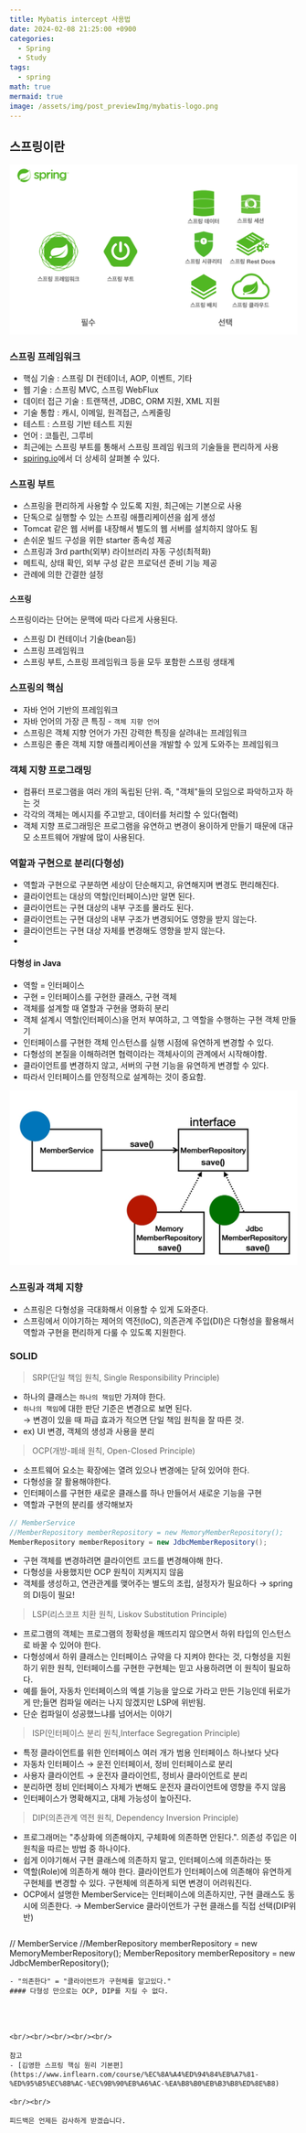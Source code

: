 ```yaml
---
title: Mybatis intercept 사용법
date: 2024-02-08 21:25:00 +0900
categories:
  - Spring
  - Study
tags:
  - spring
math: true
mermaid: true
image: /assets/img/post_previewImg/mybatis-logo.png
---
```


## 스프링이란

![alt](/assets/img/post_img/spring/spring.jpeg)

### 스프링 프레임워크 	
* 핵심 기술 : 스프링 DI 컨테이너, AOP, 이벤트, 기타
* 웹 기술 : 스프링 MVC, 스프링 WebFlux
* 데이터 접근 기술 : 트랜잭션, JDBC, ORM 지원, XML 지원
* 기술 통합 : 캐시, 이메일, 원격접근, 스케줄링
* 테스트 : 스프링 기반 테스트 지원
* 언어 : 코틀린, 그루비
* 최근에는 스프링 부트를 통해서 스프링 프레임 워크의 기술들을 편리하게 사용
* [spiring.io](https://spring.io/)에서 더 상세히 살펴볼 수 있다.


### 스프링 부트
- 스프링을 편리하게 사용할 수 있도록 지원, 최근에는 기본으로 사용
- 단독으로 실행할 수 있는 스프링 애플리케이션을 쉽게 생성
- Tomcat 같은 웹 서버를 내장해서 별도의 웹 서버를 설치하지 않아도 됨
- 손쉬운 빌드 구성을 위한 starter 종속성 제공
- 스프링과 3rd parth(외부) 라이브러리 자동 구성(최적화)
- 메트릭, 상태 확인, 외부 구성 같은 프로덕션 준비 기능 제공
- 관례에 의한 간결한 설정


### `스프링`
스프링이라는 단어는 문맥에 따라 다르게 사용된다.
- 스프링 DI 컨테이너 기술(bean등)
- 스프링 프레임워크
- 스프링 부트, 스프링 프레임워크 등을 모두 포함한 스프링 생태계


### 스프링의 핵심 
- 자바 언어 기반의 프레임워크
- 자바 언어의 가장 큰 특징 - `객체 지향 언어`
- 스프링은 객체 지향 언어가 가진 강력한 특징을 살려내는 프레임워크
- 스프링은 좋은 객체 지향 애플리케이션을 개발할 수 있게 도와주는 프레임워크

### 객체 지향 프로그래밍
- 컴퓨터 프로그램을 여러 개의 독립된 단위. 즉, "객체"들의 모임으로 파악하고자 하는 것
- 각각의 객체는 메시지를 주고받고, 데이터를 처리할 수 있다(협력)
- 객체 지향 프로그래밍은 프로그램을 유연하고 변경이 용이하게 만들기 때문에 대규모 소프트웨어 개발에 많이 사용된다.

### 역할과 구현으로 분리(다형성)
- 역할과 구현으로 구분하면 세상이 단순해지고, 유연해지며 변경도 편리해진다.
- 클라이언트는 대상의 역할(인터페이스)만 알면 된다.
- 클라이언트는 구현 대상의 내부 구조를 몰라도 된다.
- 클라이언트는 구현 대상의 내부 구조가 변경되어도 영향을 받지 않는다.
- 클라이언트는 구현 대상 자체를 변경해도 영향을 받지 않는다.
-

#### 다형성 in Java
- 역할 = 인터페이스
- 구현 = 인터페이스를 구현한 클래스, 구현 객체
- 객체를 설계할 때 열할과 구현을 명화히 분리
- 객체 설계시 역할(인터페이스)을 먼저 부여하고, 그 역할을 수행하는 구현 객체 만들기
- 인터페이스를 구현한 객체 인스턴스를 실행 시점에 유연하게 변경할 수 있다.
- 다형성의 본질을 이해하려면 협력이라는 객체사이의 관계에서 시작해야함.
- 클라이언트를 변경하지 않고, 서버의 구현 기능을 유연하게 변경할 수 있다.
- 따라서 인터페이스를 안정적으로 설계하는 것이 중요함.

![alt](/assets/img/post_img/spring/다형성.jpeg)

### 스프링과 객체 지향
- 스프링은 다형성을 극대화해서 이용할 수 있게 도와준다.
- 스프링에서 이야기하는 제어의 역전(IoC), 의존관계 주입(DI)은 다형성을 활용해서 역할과 구현을 편리하게 다룰 수 있도록 지원한다.

### SOLID
>SRP(단일 책임 원칙, Single Responsibility Principle)
- 하나의 클래스는 `하나의 책임`만 가져야 한다.
- `하나의 책임`에 대한 판단 기준은 변경으로 보면 된다. <br>→ 변경이 있을 때 파급 효과가 적으면 단일 책임 원칙을 잘 따른 것.
- ex) UI 변경, 객체의 생성과 사용을 분리

>OCP(개방-폐쇄 원칙, Open-Closed Principle)
- 소프트웨어 요소는 확장에는 열려 있으나 변경에는 닫혀 있어야 한다.
- 다형성을 잘 활용해야한다.
- 인터페이스를 구현한 새로운 클래스를 하나 만들어서 새로운 기능을 구현
- 역할과 구현의 분리를 생각해보자
```java
// MemberService
//MemberRepository memberRepository = new MemoryMemberRepository();
MemberRepository memberRepository = new JdbcMemberRepository();
```
- 구현 객체를 변경하려면 클라이언트 코드를 변경해야해 한다.
- 다형성을 사용했지만 OCP 원칙이 지켜지지 않음  
- 객체를 생성하고, 연관관계를 맺어주는 별도의 조립, 설정자가 필요하다
	  → spring의 DI등이 필요!

> LSP(리스코프 치환 원칙, Liskov Substitution Principle)
- 프로그램의 객체는 프로그램의 정확성을 깨뜨리지 않으면서 하위 타입의 인스턴스로 바꿀 수 있어야 한다.
- 다형성에서 하위 클래스는 인터페이스 규약을 다 지켜야 한다는 것, 다형성을 지원하기 위한 원칙, 인터페이스를 구현한 구현체는 믿고 사용하려면 이 원칙이 필요하다.
- 예를 들어, 자동차 인터페이스의 엑셀 기능을 앞으로 가라고 만든 기능인데 뒤로가게 만;들면 컴파일 에러는 나지 않겠지만 LSP에 위반됨.
- 단순 컴파일이 성공했느냐를 넘어서는 이야기

> ISP(인터페이스 분리 원칙,Interface Segregation Principle)
- 특정 클라이언트를 위한 인터페이스 여러 개가 범용 인터페이스 하나보다 낫다
- 자동차 인터페이스 → 운전 인터페이서, 정비 인터페이스로 분리
- 사용자 클라이언트 → 운전자 클라이언트, 정비사 클라이언트로 분리
- 분리하면 정비 인터페이스 자체가 변해도 운전자 클라이언트에 영향을 주지 않음
- 인터페이스가 명확해지고, 대체 가능성이 높아진다.

> DIP(의존관계 역전 원칙, Dependency Inversion Principle)
- 프로그래머는 "추상화에 의존해야지, 구체화에 의존하면 안된다.". 의존성 주입은 이 원칙을 따르는 방법 중 하나이다.
- 쉽게 이야기해서 구현 클래스에 의존하지 말고, 인터페이스에 의존하라는 뜻
- 역할(Role)에 의존하게 해야 한다. 클라이언트가 인터페이스에 의존해야 유연하게 구현체를 변경할 수 있다. 구현체에 의존하게 되면 변경이 어려워진다.
- OCP에서 설명한 MemberService는 인터페이스에 의존하지만, 구현 클래스도 동시에 의존한다. → MemberService 클라이언트가 구현 클래스를 직접 선택(DIP위반)
	```java
// MemberService
//MemberRepository memberRepository = new MemoryMemberRepository();
MemberRepository memberRepository = new JdbcMemberRepository();
```
- "의존한다" = "클라이언트가 구현체를 알고있다."
#### 다형성 만으로는 OCP, DIP를 지킬 수 없다.




<br/><br/><br/><br/><br/>

참고
- [김영한 스프링 핵심 원리 기본편](https://www.inflearn.com/course/%EC%8A%A4%ED%94%84%EB%A7%81-%ED%95%B5%EC%8B%AC-%EC%9B%90%EB%A6%AC-%EA%B8%B0%EB%B3%B8%ED%8E%B8)

<br/><br/>

피드백은 언제든 감사하게 받겠습니다.


